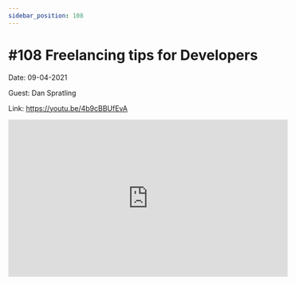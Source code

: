 ```yaml
---
sidebar_position: 108
---
```


# #108 Freelancing tips for Developers 

Date: 09-04-2021

Guest: Dan Spratling

Link: https://youtu.be/4b9cBBUfEvA

<iframe width="560" height="315" src="https://www.youtube.com/embed/4b9cBBUfEvA" title="YouTube video player" frameborder="0" allow="accelerometer; autoplay; clipboard-write; encrypted-media; gyroscope; picture-in-picture; web-share" allowfullscreen></iframe>